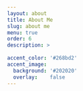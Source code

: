 ```yaml
---
layout: about
title: About Me
slug: about me
menu: true
order: 6
description: >
  
accent_color: '#268bd2'
accent_image:
  background: '#202020'
  overlay:    false
---
```

